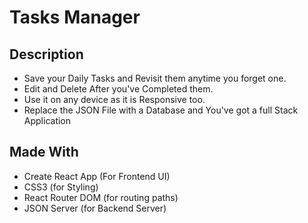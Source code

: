 # Tasks Manager

<!-- <img src="https://github.com/monztercoder/Tasks-Manager/blob/main/task.gif"> -->
## Description
- Save your Daily Tasks and Revisit them anytime you forget one.
- Edit and Delete After you've Completed them.
- Use it on any device as it is Responsive too.
- Replace the JSON File with a Database and You've got a full Stack Application


## Made With
- Create React App (For Frontend UI)
- CSS3 (for Styling)
- React Router DOM (for routing paths)
- JSON Server (for Backend Server)

